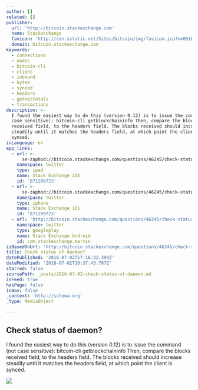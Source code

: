 ```yaml
---
author: []
related: []
publisher:
  url: 'http://bitcoin.stackexchange.com'
  name: Stackexchange
  favicon: 'http://cdn.sstatic.net/Sites/bitcoin/img/favicon.ico?v=0910168c5c65'
  domain: bitcoin.stackexchange.com
keywords:
  - connections
  - nodes
  - bitcoin-cli
  - client
  - inbound
  - bytes
  - synced
  - headers
  - getnettotals
  - transactions
description: >-
  I found the easiest way to do this (version 0.12) is to issue the command (not
  case sensitive): bitcoin-cli getblockchaininfo Then, compare the blocks
  received field, to the headers field. The blocks received should increase
  steadily until it matches the headers field, at which point the client is
  synced.
inLanguage: en
app_links:
  - url: >-
      se-zaphod://bitcoin.stackexchange.com/questions/46245/check-status-of-daemon
    namespace: twitter
    type: ipad
    name: Stack Exchange iOS
    id: '871299723'
  - url: >-
      se-zaphod://bitcoin.stackexchange.com/questions/46245/check-status-of-daemon
    namespace: twitter
    type: iphone
    name: Stack Exchange iOS
    id: '871299723'
  - url: 'http://bitcoin.stackexchange.com/questions/46245/check-status-of-daemon'
    namespace: twitter
    type: googleplay
    name: Stack Exchange Android
    id: com.stackexchange.marvin
isBasedOnUrl: 'http://bitcoin.stackexchange.com/questions/46245/check-status-of-daemon'
title: Check status of daemon?
datePublished: '2016-07-02T17:16:32.394Z'
dateModified: '2016-07-02T10:37:43.787Z'
starred: false
sourcePath: _posts/2016-07-02-check-status-of-daemon.md
inFeed: true
hasPage: false
inNav: false
_context: 'http://schema.org'
_type: MediaObject

---
```

<article style=""><h1>Check status of daemon?</h1><p>I found the easiest way to do this (version 0.12) is to issue the command (not case sensitive): bitcoin-cli getblockchaininfo Then, compare the blocks received field, to the headers field. The blocks received should increase steadily until it matches the headers field, at which point the client is synced.</p><img src="http://cdn.sstatic.net/Sites/bitcoin/img/apple-touch-icon.png?v=a43e5a337e6b&amp;a" /></article>
